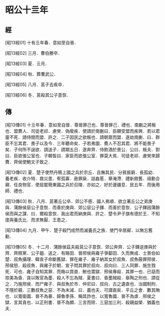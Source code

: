 # 昭公十亖年

## 經 <a name="10Zhao13Jing"></a>

<a name="10Zhao13Jing01">[昭13經01]</a> 十有亖年春．意如至自晉．

<a name="10Zhao13Jing02">[昭13經02]</a> 三月．曹伯滕卒．

<a name="10Zhao13Jing03">[昭13經03]</a> 夏．亖月．

<a name="10Zhao13Jing04">[昭13經04]</a> 秋．葬曹武公．

<a name="10Zhao13Jing05">[昭13經05]</a> 八月．莒子去疾卒．

<a name="10Zhao13Jing06">[昭13經06]</a> 冬．莒殺其公子意恢．

## 傳 <a name="10Zhao13Zhuan"></a>

<a name="10Zhao13Zhuan01">[昭13傳01]</a> 十亖年春．意如至自晉．尊晉罪己也．尊晉罪己．禮也．南蒯之將叛也．盟費人．司徒老祁．慮癸．偽廢疾．使請於南蒯曰．臣願受盟而疾興．若以君靈不死．請侍間而盟．許之．二子因民之欲叛也．請朝眾而盟．遂劫南蒯．曰．群臣不忘其君．畏子以及今．三年聽命矣．子若弗圖．費人不忍其君．將不能畏子矣．子何所不逞欲．請送子．請期五日．遂奔齊．侍飲酒於景公．公曰．叛夫．對曰．臣欲張公室也．子韓皙曰．家臣而欲張公室．罪莫大焉．司徒老祁．慮癸來歸費．齊侯使鮑文子致之．

<a name="10Zhao13Zhuan02">[昭13傳02]</a> 夏．楚子使然丹簡上國之兵於宗丘．且撫其民．分貧振窮．長孤幼．養老疾．收介特．救災患．宥孤寡．赦罪戾．詰姦慝．舉淹滯．禮新敘舊．祿勳合親．任良物官．使屈罷簡東國之兵於召陵．亦如之．好於邊疆息．民五年．而後用師．禮也．

<a name="10Zhao13Zhuan03">[昭13傳03]</a> 秋．八月．莒著丘公卒．郊公不慼．國人弗順．欲立著丘公之弟庚與．蒲餘侯惡公子意恢．而善於庚與．郊公惡公子鐸．而善於意恢．公子鐸因蒲餘侯而與之謀．曰．爾殺意恢．我出君而納庚與．許之．楚令尹子旗有德於王．不知度與養氏比．而求無厭．王患之．

<a name="10Zhao13Zhuan04">[昭13傳04]</a> 九月．甲午．楚子殺鬥成然而滅養氏之族．使鬥辛居鄖．以無忘舊勳．

<a name="10Zhao13Zhuan05">[昭13傳05]</a> 冬．十二月．蒲餘侯茲夫殺莒公子意恢．郊公奔齊．公子鐸逆庚與於齊．齊隰黨．公子鉏．送之．有賂田．晉邢侯與雍子爭鄐田．久而無成．士景伯如楚．叔魚攝理．韓宣子命斷舊獄．罪在雍子．雍子納其女於叔魚．叔魚蔽罪邢侯．邢侯怒．殺叔魚．與雍子於朝．宣子問其罪於叔向．叔向曰．三人同罪．施生戮死．可也．雍子自知其罪．而賂以買直．鮒也鬻獄．邢侯專殺．其罪一也．已惡而掠美為昏．貪以敗官為墨．殺人不忘為賊．夏書曰．昏墨賊殺．皋陶之刑也．請從之．乃施邢侯．而尸雍子．與叔魚於市．仲尼曰．叔向．古之遺直也．治國制刑．不隱於親．三數叔魚之惡．不為末減．曰．義也夫．可謂直矣．平丘之會．數其賄也．以寬衛國．晉不為暴．歸魯季孫．稱其詐也．以寬魯國．晉不為虐．邢侯之獄．言其貪也．以正刑書．晉不為頗．三言而除．三惡加三利．殺親益榮．猶義也夫．

